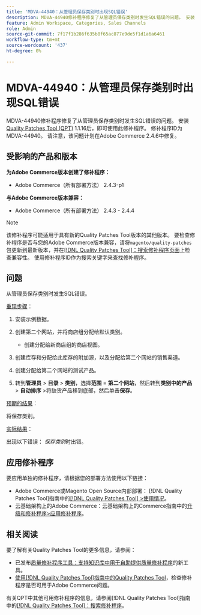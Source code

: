```yaml
---
title: 'MDVA-44940：从管理员保存类别时出现SQL错误'
description: MDVA-44940修补程序修复了从管理员保存类别时发生SQL错误的问题。 安装[Quality Patches Tool (QPT)](https://experienceleague.adobe.com/zh-hans/docs/commerce-knowledge-base/kb/announcements/commerce-announcements/magento-quality-patches-released-new-tool-to-self-serve-quality-patches) 1.1.16后，即可使用此修补程序。 修补程序ID为MDVA-44940。 请注意，该问题计划在Adobe Commerce 2.4.6中修复。
feature: Admin Workspace, Categories, Sales Channels
role: Admin
source-git-commit: 7f17f1b286f635b8f65ac877e9de5f1d1a6a6461
workflow-type: tm+mt
source-wordcount: '437'
ht-degree: 0%

---
```


# MDVA-44940：从管理员保存类别时出现SQL错误

MDVA-44940修补程序修复了从管理员保存类别时发生SQL错误的问题。 安装[Quality Patches Tool (QPT)](https://experienceleague.adobe.com/zh-hans/docs/commerce-knowledge-base/kb/announcements/commerce-announcements/magento-quality-patches-released-new-tool-to-self-serve-quality-patches) 1.1.16后，即可使用此修补程序。 修补程序ID为MDVA-44940。 请注意，该问题计划在Adobe Commerce 2.4.6中修复。

## 受影响的产品和版本

**为Adobe Commerce版本创建了修补程序：**

* Adobe Commerce（所有部署方法） 2.4.3-p1

**与Adobe Commerce版本兼容：**

* Adobe Commerce（所有部署方法） 2.4.3 - 2.4.4

>[!NOTE]
>
>该修补程序可能适用于具有新的Quality Patches Tool版本的其他版本。 要检查修补程序是否与您的Adobe Commerce版本兼容，请将`magento/quality-patches`包更新到最新版本，并在[[!DNL Quality Patches Tool]：搜索修补程序页面](https://experienceleague.adobe.com/zh-hans/docs/commerce-knowledge-base/kb/announcements/commerce-announcements/magento-quality-patches-released-new-tool-to-self-serve-quality-patches)上检查兼容性。 使用修补程序ID作为搜索关键字来查找修补程序。

## 问题

从管理员保存类别时发生SQL错误。

<u>重现步骤</u>：

1. 安装示例数据。
1. 创建第二个网站，并将商店组分配给默认类别。

   * 创建分配给新商店组的商店视图。

1. 创建库存和分配给此库存的附加源，以及分配给第二个网站的销售渠道。
1. 创建分配给第二个网站的测试产品。
1. 转到&#x200B;**管理员** > **目录** > **类别**，选择&#x200B;**范围** = **第二个网站**，然后转到&#x200B;**类别中的产品** > **自动排序** >将缺货产品移到底部，然后单击&#x200B;**保存**。

<u>预期的结果</u>：

将保存类别。

<u>实际结果</u>：

出现以下错误： *保存类别*&#x200B;时出错。

## 应用修补程序

要应用单独的修补程序，请根据您的部署方法使用以下链接：

* Adobe Commerce或Magento Open Source内部部署： [!DNL Quality Patches Tool]指南中的[[!DNL Quality Patches Tool] >使用情况](/help/tools/quality-patches-tool/usage.md)。
* 云基础架构上的Adobe Commerce：云基础架构上的Commerce指南中的[升级和修补程序>应用修补程序](https://experienceleague.adobe.com/docs/commerce-cloud-service/user-guide/develop/upgrade/apply-patches.html?lang=zh-Hans)。

## 相关阅读

要了解有关Quality Patches Tool的更多信息，请参阅：

* 已发布[质量修补程序工具：支持知识库中用于自助提供质量修补程序](https://experienceleague.adobe.com/zh-hans/docs/commerce-knowledge-base/kb/announcements/commerce-announcements/magento-quality-patches-released-new-tool-to-self-serve-quality-patches)的新工具。
* [使用[!DNL Quality Patches Tool]指南中的Quality Patches Tool](/help/tools/quality-patches-tool/patches-available-in-qpt/check-patch-for-magento-issue-with-magento-quality-patches.md)，检查修补程序是否可用于Adobe Commerce问题。

有关QPT中其他可用修补程序的信息，请参阅[!DNL Quality Patches Tool]指南中的[[!DNL Quality Patches Tool]：搜索修补程序](https://experienceleague.adobe.com/tools/commerce-quality-patches/index.html?lang=zh-Hans)。
